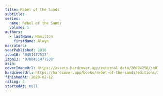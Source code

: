 ```yaml
---
title: Rebel of the Sands
subtitle:
series:
  name: Rebel of the Sands
  volume: 1
authors:
  - lastName: Hamilton
    firstName: Alwyn
narrators:
yearPublished: 2016
isbn10: '0451477537'
isbn13: '9780451477538'
asin:
coverImageUrl: https://assets.hardcover.app/external_data/26694256/cb0703747b5a035e6bc6903ad0c51934e2df2d11.jpeg
hardcoverUrl: https://hardcover.app/books/rebel-of-the-sands/editions/30422832
finishedAt: 2020-02-12
rating: 4
startedAt: null
---
```

